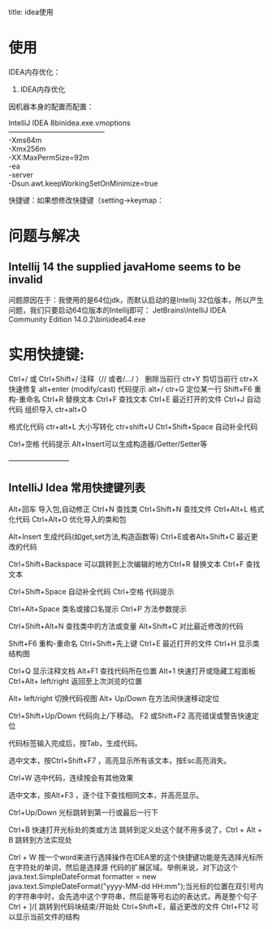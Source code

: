 title: idea使用 

#  使用 

IDEA内存优化：

1. IDEA内存优化

因机器本身的配置而配置：

IntelliJ IDEA 8binidea.exe.vmoptions  
—————————————–  
-Xms64m  
-Xmx256m  
-XX:MaxPermSize=92m  
-ea  
-server  
-Dsun.awt.keepWorkingSetOnMinimize=true

 

快捷键：如果想修改快捷键（setting->keymap：


#  问题与解决 
##  Intellij 14 the supplied javaHome seems to be invalid 
问题原因在于：我使用的是64位jdk，而默认启动的是Intellij 32位版本，所以产生问题，我们只要启动64位版本的Intellij即可：
JetBrains\IntelliJ IDEA Community Edition 14.0.2\bin\idea64.exe

#  实用快捷键: 
Ctrl+/ 或 Ctrl+Shift+/ 注释（// 或者/*…*/ ）
删除当前行 ctr+Y 剪切当前行 ctr+X 快速修复 alt+enter (modify/cast)
代码提示 alt+/ ctr+G 定位某一行 Shift+F6 重构-重命名
Ctrl+R 替换文本 Ctrl+F 查找文本 Ctrl+E 最近打开的文件 Ctrl+J 自动代码 组织导入 ctr+alt+O

格式化代码 ctr+alt+L 大小写转化 ctr+shift+U Ctrl+Shift+Space 自动补全代码 

Ctrl+空格 代码提示 Alt+Insert可以生成构造器/Getter/Setter等 

————————–

##  IntelliJ Idea 常用快捷键列表 
Alt+回车 导入包,自动修正
Ctrl+N 查找类 Ctrl+Shift+N 查找文件
Ctrl+Alt+L 格式化代码 Ctrl+Alt+O 优化导入的类和包

Alt+Insert 生成代码(如get,set方法,构造函数等)
Ctrl+E或者Alt+Shift+C 最近更改的代码 

Ctrl+Shift+Backspace 可以跳转到上次编辑的地方Ctrl+R 替换文本 Ctrl+F 查找文本

Ctrl+Shift+Space 自动补全代码 Ctrl+空格 代码提示

Ctrl+Alt+Space 类名或接口名提示 Ctrl+P 方法参数提示

Ctrl+Shift+Alt+N 查找类中的方法或变量 Alt+Shift+C 对比最近修改的代码

Shift+F6 重构-重命名 Ctrl+Shift+先上键
Ctrl+E 最近打开的文件 Ctrl+H 显示类结构图

Ctrl+Q 显示注释文档 Alt+F1 查找代码所在位置
Alt+1 快速打开或隐藏工程面板 Ctrl+Alt+ left/right 返回至上次浏览的位置

Alt+ left/right 切换代码视图 Alt+ Up/Down 在方法间快速移动定位

Ctrl+Shift+Up/Down 代码向上/下移动。 F2 或Shift+F2 高亮错误或警告快速定位

代码标签输入完成后，按Tab，生成代码。

选中文本，按Ctrl+Shift+F7 ，高亮显示所有该文本，按Esc高亮消失。

Ctrl+W 选中代码，连续按会有其他效果

选中文本，按Alt+F3 ，逐个往下查找相同文本，并高亮显示。

Ctrl+Up/Down 光标跳转到第一行或最后一行下

Ctrl+B 快速打开光标处的类或方法 跳转到定义处这个就不用多说了，Ctrl + Alt + B 跳转到方法实现处

Ctrl + W 按一个word来进行选择操作在IDEA里的这个快捷键功能是先选择光标所在字符处的单词，然后是选择源
代码的扩展区域。举例来说，对下边这个java.text.SimpleDateFormat formatter = new java.text.SimpleDateFormat("yyyy-MM-dd HH:mm");当光标的位置在双引号内的字符串中时，会先选中这个字符串，然后是等号右边的表达式，再是整个句子
Ctrl + ]/[ 跳转到代码块结束/开始处 Ctrl+Shift+E，最近更改的文件 Ctrl+F12 可以显示当前文件的结构

